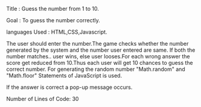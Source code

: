 Title : Guess the number from 1 to 10.

Goal : To guess the number correctly.

languages Used : HTML,CSS,Javascript.

The user should enter the number.The game checks whether the number generated by the system and the number user entered are same. If both the number matches.. user wins, else user looses.For each wrong answer the score get reduced from 10.Thus each user will get 10 chances to guess the correct number. For generating the random number "Math.random" and "Math.floor" Statements of JavaScript is used.

If the answer is correct a pop-up message occurs.

Number of Lines of Code: 30
